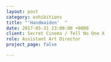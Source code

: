 ```yaml
---
layout: post
category: exhibitions
title: "'Handmaiden'  "
date: 2017-05-31 23:00:00 +0000
client: Secret Cinema / Tell No One X
role: Assistant Art Director
project_page: false

---
```

